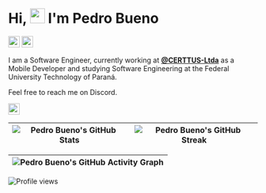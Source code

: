 <h1>Hi, <img src="https://user-images.githubusercontent.com/107975184/194691142-ce507ff7-4e14-461f-9ae2-2937c6befcc7.gif" height="30px" /> I'm Pedro Bueno</h1>

<p align="left">
<a target="_blank" href="https://www.linkedin.com/in/pedrol2b/"><img target="_blank" src="https://img.shields.io/badge/Pedro%20Bueno-121212?style=flat-square&logo=linkedin&logoColor=FFFFFF&link=https://www.linkedin.com/in/pedrol2b/" height="23" /></a>
<a target="_blank" href="mailto:pedrolbb.e@gmail.com"><img target="_blank" src="https://img.shields.io/badge/pedrolbb.e@gmail.com-121212?style=flat-square&logo=gmail&logoColor=FFFFFF&link=mailto:pedrolbb.e@gmail.com" height="23" /></a>
</p>

I am a Software Engineer, currently working at [**@CERTTUS-Ltda**](https://certtus.com.br/) as a Mobile Developer and studying Software Engineering at the Federal University Technology of Paraná.

Feel free to reach me on Discord.

<img target="_blank" src="https://img.shields.io/badge/pedrol2b-444444?style=flat-square&logo=discord&logoColor=FFFFFF" height="23" /></br>
<!-- <a target="_blank" href="https://t.me/pedrol2b"><img target="_blank" src="https://img.shields.io/badge/pedrol2b-121212?style=flat-square&logo=telegram&logoColor=FFFFFF&link=https://t.me/pedrol2b" height="23" /></a> -->

| ![Pedro Bueno's GitHub Stats](https://github-stats-alpha.vercel.app/api?username=pedrol2b&cc=121212&tc=9e9e9e&ic=D1C4E9&bc=121212) | ![Pedro Bueno's GitHub Streak](https://streak-stats.demolab.com?user=pedrol2b&hide_border=true&border_radius=0&exclude_days=Sun%2CSat&background=121212&border=121212&stroke=212121&ring=7E57C2&fire=7E57C2&currStreakNum=673AB7&sideNums=9E9E9E&currStreakLabel=D1C4E9&sideLabels=9e9e9e&dates=616161&excludeDaysLabel=424242) |
| :--------------------------------------------------------------------------------------------------------------------: | :--------------------------------------------------------------------------------------------------------: |

| ![Pedro Bueno's GitHub Activity Graph](https://github-readme-activity-graph.vercel.app/graph?username=pedrol2b&bg_color=121212&color=9e9e9e&line=D1C4E9&point=9575CD&title_color=9e9e9e&area_color=673AB7&hide_border=true&area=false&radius=0) |
| :-------------------------------------------------------------------------------------------------------------------------------------------: |

<p align="left">
<img src="https://komarev.com/ghpvc/?username=pedrol2b&color=grey&style=flat-square&abbreviated=true" alt="Profile views" />
</p>
